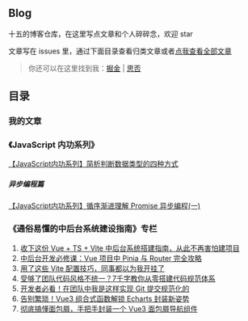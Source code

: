 ## Blog
十五的博客仓库，在这里写点文章和个人碎碎念，欢迎 star

文章写在 issues 里，通过下面目录查看归类文章或者[点我查看全部文章](https://github.com/QFifteen/Blog/issues)

>你还可以在这里找到我：[掘金](https://juejin.cn/user/343495027727229/posts) | [思否](https://segmentfault.com/u/qfifteen)

## 目录

### 我的文章

### 《JavaScript 内功系列》

[【JavaScript内功系列】简析判断数据类型的四种方式](https://github.com/QFifteen/Blog/issues/8)

##### 异步编程篇
[【JavaScript内功系列】循序渐进理解 Promise 异步编程(一)](https://github.com/QFifteen/Blog/issues/9)

### 《通俗易懂的中后台系统建设指南》专栏
1. [收下这份 Vue + TS + Vite 中后台系统搭建指南，从此不再害怕建项目](https://github.com/QFifteen/Blog/issues/1)
2. [中后台开发必修课：Vue 项目中 Pinia 与 Router 完全攻略](https://github.com/QFifteen/Blog/issues/2)
3. [用了这些 Vite 配置技巧，同事都以为我开挂了](https://github.com/QFifteen/Blog/issues/3)
4. [受够了团队代码风格不统一？7千字教你从零搭建代码规范体系](https://github.com/QFifteen/Blog/issues/4)
5. [开发者必看！在团队中我是这样实现 Git 提交规范化的](https://github.com/QFifteen/Blog/issues/5)
6. [告别繁琐！Vue3 组合式函数解锁 Echarts 封装新姿势](https://github.com/QFifteen/Blog/issues/6)
7. [彻底搞懂面包屑，手把手封装一个 Vue3 面包屑导航组件](https://github.com/QFifteen/Blog/issues/7)
